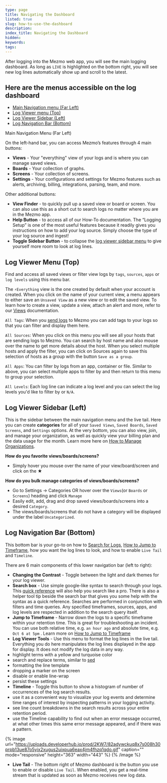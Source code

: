 ```yaml
---
type: page
title: Navigating the Dashboard
listed: true
slug: how-to-use-the-dashboard
description: 
index_title: Navigating the Dashboard
hidden: 
keywords: 
tags: 
---
```




After logging into the Mezmo web app, you will see the main logging dashboard. As long as `LIVE` is highlighted on the bottom right, you will see new log lines automatically show up and scroll to the latest.

## Here are the menus accessible on the log dashboard

- [Main Navigation menu (Far Left)](#main-navigation-menu-far-left)
- [Log Viewer menu (Top)](#log-viewer-menu-top)
- [Log Viewer Sidebar (Left)](#log-viewer-sidebar-left)
- [Log Navigation Bar (Bottom)](#log-navigation-bar-bottom)

Main Navigation Menu (Far Left)

On the left-hand bar, you can access Mezmo’s features through 4 main buttons:

- **Views** - Your "everything" view of your logs and is where you can manage saved views.
- **Boards** - Your collection of graphs.
- **Screens** - Your collection of screens.
- **Settings** - Your configurations and settings for Mezmo features such as alerts, archiving, billing, integrations, parsing, team, and more.

Other additional buttons:

- **View Finder** -  to quickly pull up a saved view or board or screen. You can also use this as a short cut to search logs no matter where you are in the Mezmo app.
- **Help Button** -  to access all of our How-To documentation. The “Logging Setup” is one of the most useful features because it readily gives you instructions on how to add your log source. Simply choose the type of your log source and ingest!
- **Toggle Sidebar Button** - to collapse the [log viewer sidebar menu](#log-viewer-sidebar-left) to give yourself more room to look at log lines.

## Log Viewer Menu (Top)

Find and access all saved views or filter view logs by `tags`, `sources`, `apps` or `log levels` using this menu bar.

The `⚡Everything` view is the one created by default when your account is created. When you click on the name of your current view, a menu appears to either save an `Unsaved View` as a new view or to edit the saved view. To learn how to create a view, update a view, attach an alert and more, refer to our [Views](/docs/views) documentation.

`All Tags`: When you [send logs](/docs/ingestion) to Mezmo you can add tags to your logs so that you can filter and display them here.

`All Sources`: When you click on this menu you will see all your hosts that are sending logs to Mezmo. You can search by host name and also mouse over the name to get more details about the host. When you select multiple hosts and apply the filter, you can click on Sources again to save this selection of hosts as a group with the button `Save as a group`.

`All Apps`: You can filter by logs from an app, container or file. Similar to above, you can select multiple apps to filter by and then return to this menu to group your selection.

`All Levels`: Each log line can indicate a log level and you can select the log levels you'd like to filter by or `N/A`.

## Log Viewer Sidebar (Left)

This is the sidebar between the main navigation menu and the live tail. Here you can create **categories** for all of your `Saved Views`, `Saved Boards`, `Saved Screens`, and `Settings` options.
At the very bottom, you can also view, join, and manage your organization, as well as quickly view your billing plan and the data usage for the month. Learn more here on [How to Manage Organizations](/docs/organization).

**How do you favorite views/boards/screens?**

- Simply hover you mouse over the name of your view/board/screen and click on the  ★

**How do you bulk manage categories of views/boards/screens?**

- Go to Settings -&gt; Categories OR hover over the `Views`(or `Boards`  or `Screens`) heading and click `Manage`
- Easily edit, add, drag and drop saved views/boards/screens into a desired `Category`.
- The views/boards/screens that do not have a category will be displayed under the label `Uncategorized`.

## Log Navigation Bar (Bottom)

This bottom bar is your go-to on how to [Search for Logs](/docs/search), [How to Jump to Timeframe](/docs/time), how you want the log lines to look, and how to enable `Live Tail` and `Timeline`.

There are 6 main components of this lower navigation bar (left to right):

- **Changing the Contrast** - Toggle between the light and dark themes for your log viewer.
- **Search box** - Use simple google-like syntax to search through your logs. This [quick reference](/docs/search) will also help you search like a pro. There is also a helper tool tip beside the search bar that gives you some help with the syntax as a quick reference. Searches are performed in conjunction with filters and time queries. Any specified timeframes, sources, apps, and log levels are respected in addition to the search query itself.
- **Jump to Timeframe** - Narrow down the logs to a specific timeframe within your retention time. This is great for troubleshooting an incident.  You can use both relative time, e.g. `an hour ago` and absolute time, e.g. `Oct 6 at 5pm` . Learn more on [How to Jump to Timeframe](/docs/time)
- **Log Viewer Tools** - Use this menu to format the log lines in the live tail. Everything you do here manipulates the log lines displayed in the app for display. It does not modify the log data in any way.
- highlight terms with a yellow and turquoise color
- search and replace terms, similar to [sed](https://en.wikipedia.org/wiki/Sed)
- formatting the line template
- dropping a marker on the screen
- disable or enable line-wrap
- persist these settings
- **Timeline**  - Toggle this button to show a histogram of number of occurrences of the log search results.
- use it as a convenient way to visualize your log events and determine time ranges of interest by inspecting patterns in your logging activity.
- see line count breakdowns in the search results across your entire retention period.
- use the Timeline capability to find out when an error message occurred, at what other times this same error message appeared, and if there was a pattern.



{% image url="https://uploads.developerhub.io/prod/2KW7/82adywckuq8x7s008h30prpb13ue87o5yix2xugus2uixpua6eax4jm4fhzq1qdo.gif" caption="" mode="responsive" height="363" width="443" %}
{% /image %}



- **Live Tail**  - The bottom right of Mezmo dashboard is the button you use to enable or disable `Live Tail`. When enabled, you get a real-time stream that is updated as soon as Mezmo receives new log data.



